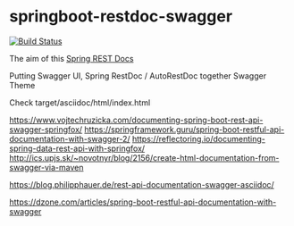 # springboot-restdoc-swagger
[![Build Status](https://travis-ci.org/melissapalmer/springboot-restdoc-swagger.svg?branch=master)](https://travis-ci.org/melissapalmer/springboot-restdoc-swagger)

The aim of this [Spring REST Docs](https://projects.spring.io/spring-restdocs/)

Putting Swagger UI, Spring RestDoc / AutoRestDoc together
Swagger Theme


Check target/asciidoc/html/index.html

https://www.vojtechruzicka.com/documenting-spring-boot-rest-api-swagger-springfox/
https://springframework.guru/spring-boot-restful-api-documentation-with-swagger-2/
https://reflectoring.io/documenting-spring-data-rest-api-with-springfox/
http://ics.upjs.sk/~novotnyr/blog/2156/create-html-documentation-from-swagger-via-maven

https://blog.philipphauer.de/rest-api-documentation-swagger-asciidoc/

https://dzone.com/articles/spring-boot-restful-api-documentation-with-swagger